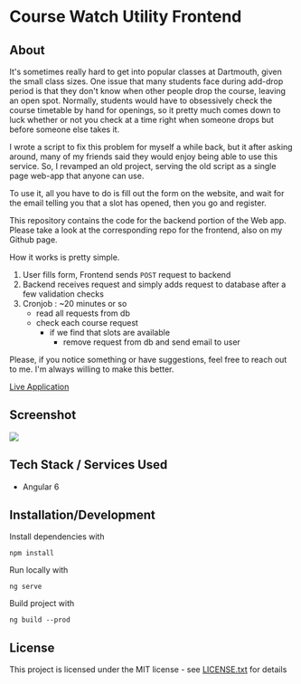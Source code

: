 # Course Watch Utility Frontend

## About

It's sometimes really hard to get into popular classes at Dartmouth, given the small class sizes. One issue that many students face during add-drop period is that they don't know when other people drop the course, leaving an open spot. Normally, students would have to obsessively check the course timetable by hand for openings, so it pretty much comes down to luck whether or not you check at a time right when someone drops but before someone else takes it.

I wrote a script to fix this problem for myself a while back, but it after asking around, many of my friends said they would enjoy being able to use this service. So, I revamped an old project, serving the old script as a single page web-app that anyone can use.

To use it, all you have to do is fill out the form on the website, and wait for the email telling you that a slot has opened, then you go and register.

This repository contains the code for the backend portion of the Web app. Please take a look at the corresponding repo for the frontend, also on my Github page.

How it works is pretty simple.

1. User fills form, Frontend sends `POST` request to backend
2. Backend receives request and simply adds request to database after a few validation checks
3. Cronjob : ~20 minutes or so
	* read all requests from db
	* check each course request
		* if we find that slots are available
			* remove request from db and send email to user

Please, if you notice something or have suggestions, feel free to reach out to me. I'm always willing to make this better.

[Live Application](https://course-watch-utility-1d35d.firebaseapp.com)

## Screenshot

![](https://imgur.com/xNIqtMr.png)


## Tech Stack / Services Used

* Angular 6


## Installation/Development

Install dependencies with

```
npm install
```

Run locally with

```
ng serve
```

Build project with

```
ng build --prod
```

## License

This project is licensed under the MIT license - see [LICENSE.txt](LICENSE.txt) for details
